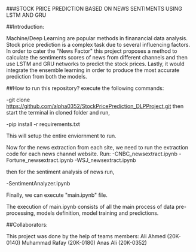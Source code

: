 ###STOCK PRICE PREDICTION BASED ON NEWS SENTIMENTS USING LSTM AND GRU

##Introduction:

Machine/Deep Learning are popular methods in finanancial data analysis. Stock price prediction is a complex task due to several influencing factors. In order to cater the "News Factor" this project
proposes a method to calculate the sentiments scores of news from different channels and then use LSTM and GRU networks to predict the stock prices. Lastly, it would integrate the ensemble learning
in order to produce the most accurate prediction from both the models. 

##How to run this repository?
execute the following commands:

-git clone https://github.com/alpha0352/StockPricePrediction_DLPProject.git
then start the terminal in cloned folder and run,

-pip install -r requirements.txt

This will setup the entire enviornment to run.

Now for the news extraction from each site, we need to run the extraction code for each news channel website.
Run:
-CNBC_newsextract.ipynb
-Fortune_newsextract.ipynb
-WSJ_newsextract.ipynb

then for the sentiment analysis of news run,

-SentimentAnalyzer.ipynb

Finally, we can execute "main.ipynb" file. 

The execution of main.ipynb consists of all the main process of data pre-processing, models definition, model training and predictions.

##Collaborators:

This project was done by the help of teams members:
Ali Ahmed (20K-0140)
Muhammad Rafay (20K-0180)
Anas Ali (20K-0352)

